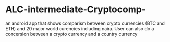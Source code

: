 # ALC-intermediate-Cryptocomp-
an android app that shows comparism between crypto currencies (BTC and ETH) and 20 major world curencies including naira. User can also do a concersion between a crypto currency and a country currency
